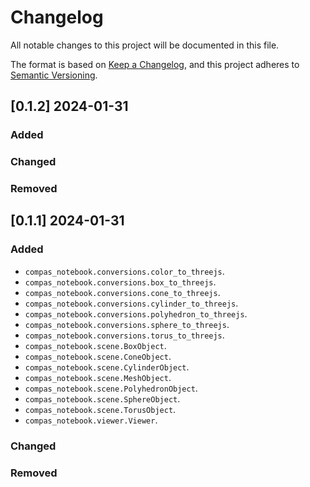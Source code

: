 # Changelog

All notable changes to this project will be documented in this file.

The format is based on [Keep a Changelog](https://keepachangelog.com/en/1.0.0/),
and this project adheres to [Semantic Versioning](https://semver.org/spec/v2.0.0.html).

## [0.1.2] 2024-01-31

### Added

### Changed

### Removed


## [0.1.1] 2024-01-31

### Added

* `compas_notebook.conversions.color_to_threejs`.
* `compas_notebook.conversions.box_to_threejs`.
* `compas_notebook.conversions.cone_to_threejs`.
* `compas_notebook.conversions.cylinder_to_threejs`.
* `compas_notebook.conversions.polyhedron_to_threejs`.
* `compas_notebook.conversions.sphere_to_threejs`.
* `compas_notebook.conversions.torus_to_threejs`.
* `compas_notebook.scene.BoxObject`.
* `compas_notebook.scene.ConeObject`.
* `compas_notebook.scene.CylinderObject`.
* `compas_notebook.scene.MeshObject`.
* `compas_notebook.scene.PolyhedronObject`.
* `compas_notebook.scene.SphereObject`.
* `compas_notebook.scene.TorusObject`.
* `compas_notebook.viewer.Viewer`.

### Changed

### Removed
